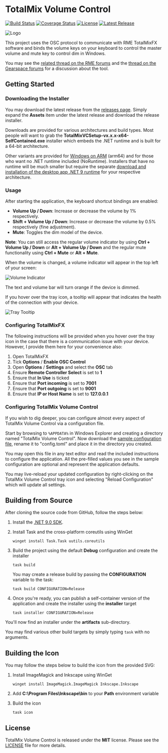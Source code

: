 # TotalMix Volume Control

[![Build Status](https://github.com/fgimian/totalmix-volume-control/actions/workflows/build.yml/badge.svg?branch=main)](https://github.com/fgimian/totalmix-volume-control/actions)
[![Coverage Status](https://codecov.io/gh/fgimian/totalmix-volume-control/branch/main/graph/badge.svg?token=tp21mkIuFm)](https://codecov.io/gh/fgimian/totalmix-volume-control)
[![License](https://img.shields.io/github/license/fgimian/totalmix-volume-control)](https://github.com/fgimian/totalmix-volume-control/blob/main/LICENSE)
[![Latest Release](https://img.shields.io/github/v/release/fgimian/totalmix-volume-control?include_prereleases)](https://github.com/fgimian/totalmix-volume-control/releases)

![Logo](https://raw.githubusercontent.com/fgimian/totalmix-volume-control/main/images/Logo.png)

This project uses the OSC protocol to communicate with RME TotalMixFX software and binds
the volume keys on your keyboard to control the master volume and mute key to control dim in
Windows.

You may see the [related thread on the RME forums](https://forum.rme-audio.de/viewtopic.php?pid=174137)
and the [thread on the Gearspace forums](https://gearspace.com/board/music-computers/1358200-my-new-little-open-source-project-rme-totalmix-volume-control-windows.html)
for a discussion about the tool.

## Getting Started

### Downloading the Installer

You may download the latest release from the
[releases page](https://github.com/fgimian/totalmix-volume-control/releases). Simply expand the
**Assets** item under the latest release and download the release installer.

Downloads are provided for various architectures and build types. Most people will want to grab
the **TotalMixVCSetup-vx.x.x-x64-SelfContained.exe** installer which embeds the .NET
runtime and is built for a 64-bit architecture.

Other variants are provided for [Windows on ARM](https://learn.microsoft.com/en-us/windows/arm)
(arm64) and for those who want no .NET runtime included (NoRuntime). Installers that have no
runtime will be much smaller but require the separate
[download and installation of the desktop app .NET 9 runtime](https://dotnet.microsoft.com/en-us/download/dotnet/9.0/runtime)
for your respective architecture.

### Usage

After starting the application, the keyboard shortcut bindings are enabled:

- **Volume Up / Down**: Increase or decrease the volume by 1% respectively.
- **Shift + Volume Up / Down**: Increase or decrease the volume by 0.5% respectively
  (fine adjustment).
- **Mute**: Toggles the dim model of the device.

**Note**: You can still access the regular volume indicator by using **Ctrl + Volume Up / Down**
or **Alt + Volume Up / Down** and the regular mute functionality using **Ctrl + Mute**
or **Alt + Mute**.

When the volume is changed, a volume indicator will appear in the top left of your screen:

![Volume Indicator](https://raw.githubusercontent.com/fgimian/totalmix-volume-control/main/images/VolumeIndicator.png)

The text and volume bar will turn orange if the device is dimmed.

If you hover over the tray icon, a tooltip will appear that indicates the health of the connection
with your device.

![Tray Tooltip](https://raw.githubusercontent.com/fgimian/totalmix-volume-control/main/images/TrayTooltip.png)

### Configuring TotalMixFX

The following instructions will be provided when you hover over the tray icon in the case that
there is a communication issue with your device. However, I provide them here for your convenience
also:

1. Open TotalMixFX
2. Tick **Options** / **Enable OSC Control**
3. Open **Options** / **Settings** and select the **OSC** tab
4. Ensure **Remote Controller Select** is set to **1**
5. Ensure that **In Use** is ticked
6. Ensure that **Port incoming** is set to **7001**
7. Ensure that **Port outgoing** is set to **9001**
8. Ensure that **IP or Host Name** is set to **127.0.0.1**

### Configuring TotalMix Volume Control

If you wish to dig deeper, you can configure almost every aspect of TotalMix Volume Control via
a configuration file.

Start by browsing to `%APPDATA%` in Windows Explorer and creating a directory named
"TotalMix Volume Control". Now download the
[sample configuration file](https://github.com/fgimian/totalmix-volume-control/blob/main/config.sample.toml),
rename it to "config.toml" and place it in the directory you created.

You may open this file in any text editor and read the included instructions to configure the
application. All the pre-filled values you see in the sample configuration are optional and
represent the application defaults.

You may live-reload your updated configuration by right-clicking on the TotalMix Volume Control
tray icon and selecting "Reload Configuration" which will update all settings.

## Building from Source

After cloning the source code from GitHub, follow the steps below:

1. Install the [.NET 9.0 SDK](https://dotnet.microsoft.com/download).
2. Install Task and the cross-platform coreutils using WinGet

   ```
   winget install Task.Task uutils.coreutils
   ```

3. Build the project using the default **Debug** configuration and create the installer

   ```
   task build
   ```

   You may create a release build by passing the **CONFIGURATION** variable to the task:

   ```
   task build CONFIGURATION=Release
   ```

4. Once you're ready, you can publish a self-container version of the application and create the
   installer using the **installer** target

   ```
   task installer CONFIGURATION=Release
   ```

You'll now find an installer under the **artifacts** sub-directory.

You may find various other build targets by simply typing `task` with no arguments.

## Building the Icon

You may follow the steps below to build the icon from the provided SVG:

1. Install ImageMagick and Inkscape using WinGet

   ```
   winget install ImageMagick.ImageMagick Inkscape.Inkscape
   ```

2. Add **C:\Program Files\Inkscape\bin** to your **Path** environment variable
3. Build the icon

   ```
   task icon
   ```

## License

TotalMix Volume Control is released under the **MIT** license. Please see the
[LICENSE](https://github.com/fgimian/totalmix-volume-control/blob/main/LICENSE) file for more
details.
